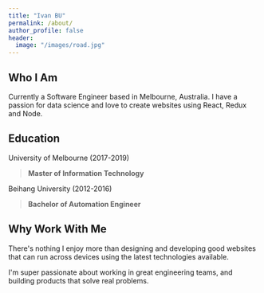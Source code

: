 ```yaml
---
title: "Ivan BU"
permalink: /about/
author_profile: false
header:
  image: "/images/road.jpg"
---
```


Who I Am
--------
Currently a Software Engineer based in Melbourne, Australia. I have a passion for data science and love to create websites using React, Redux and Node. 

Education
---------
University of Melbourne (2017-2019)
>**Master of Information Technology**


Beihang University (2012-2016)
>**Bachelor of Automation Engineer**  

Why Work With Me
----------------
There's nothing I enjoy more than designing and developing good websites that can run across devices using the latest technologies available.

I'm super passionate about working in great engineering teams, and building products that solve real problems. 
